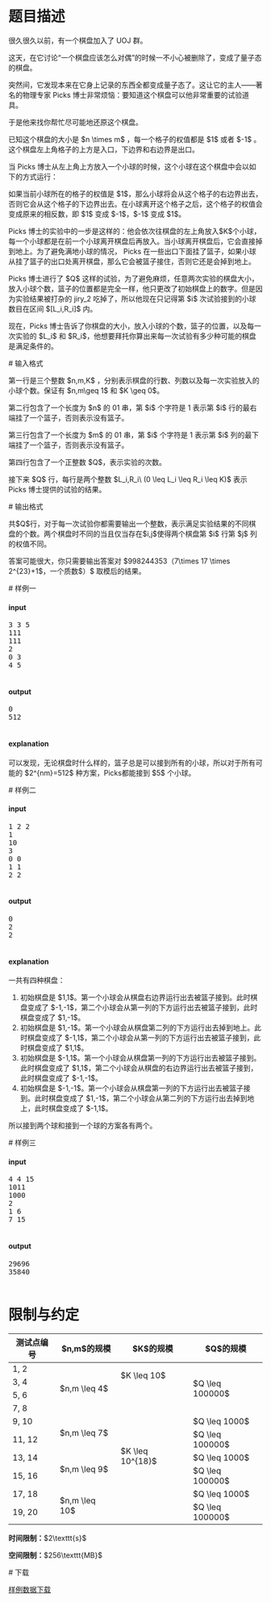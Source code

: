 # 题目描述

<p>很久很久以前，有一个棋盘加入了 UOJ 群。</p>
<p>这天，在它讨论“一个棋盘应该怎么对偶”的时候一不小心被删除了，变成了量子态的棋盘。</p>
<p>突然间，它发现本来在它身上记录的东西全都变成量子态了。这让它的主人——著名的物理专家 Picks 博士非常烦恼：要知道这个棋盘可以他非常重要的试验道具。</p>
<p>于是他来找你帮忙尽可能地还原这个棋盘。</p>
<p>已知这个棋盘的大小是 $n \times m$ ，每一个格子的权值都是 $1$ 或者 $-1$ 。这个棋盘左上角格子的上方是入口，下边界和右边界是出口。</p>
<p>当 Picks 博士从左上角上方放入一个小球的时候，这个小球在这个棋盘中会以如下的方式运行：</p>
<p>如果当前小球所在的格子的权值是 $1$，那么小球将会从这个格子的右边界出去，否则它会从这个格子的下边界出去。在小球离开这个格子之后，这个格子的权值会变成原来的相反数，即 $1$ 变成 $-1$，$-1$ 变成 $1$。</p>
<p>Picks 博士的实验中的一步是这样的：他会依次往棋盘的左上角放入$K$个小球，每一个小球都是在前一个小球离开棋盘后再放入。当小球离开棋盘后，它会直接掉到地上。为了避免满地小球的情况， Picks 在一些出口下面挂了篮子，如果小球从挂了篮子的出口处离开棋盘，那么它会被篮子接住，否则它还是会掉到地上。</p>
<p>Picks 博士进行了 $Q$ 这样的试验，为了避免麻烦，任意两次实验的棋盘大小，放入小球个数，篮子的位置都是完全一样，他只更改了初始棋盘上的数字。但是因为实验结果被打杂的 jiry_2 吃掉了，所以他现在只记得第 $i$ 次试验接到的小球数目在区间 $[L_i,R_i]$ 内。</p>
<p>现在，Picks 博士告诉了你棋盘的大小，放入小球的个数，篮子的位置，以及每一次实验的 $L_i$ 和 $R_i$，他想要拜托你算出来每一次试验有多少种可能的棋盘是满足条件的。</p>
# 输入格式


<p>第一行是三个整数 $n,m,K$ ，分别表示棋盘的行数、列数以及每一次实验放入的小球个数。保证有 $n,m\geq 1$ 和 $K \geq 0$。</p>
<p>第二行包含了一个长度为 $n$ 的 01 串，第 $i$ 个字符是 1 表示第 $i$ 行的最右端挂了一个篮子，否则表示没有篮子。</p>
<p>第三行包含了一个长度为 $m$ 的 01 串，第 $i$ 个字符是 1 表示第 $i$ 列的最下端挂了一个篮子，否则表示没有篮子。</p>
<p>第四行包含了一个正整数 $Q$，表示实验的次数。</p>
<p>接下来 $Q$ 行，每行是两个整数 $L_i,R_i\ (0 \leq L_i \leq R_i \leq K)$ 表示 Picks 博士提供的试验的结果。</p>
# 输出格式


<p>共$Q$行，对于每一次试验你都需要输出一个整数，表示满足实验结果的不同棋盘的个数。两个棋盘时不同的当且仅当存在$i,j$使得两个棋盘第 $i$ 行第 $j$ 列的权值不同。</p>
<p>答案可能很大，你只需要输出答案对 $998244353（7\times 17 \times 2^{23}+1$，一个质数$）$ 取模后的结果。</p>
# 样例一


<h4>input</h4>
<pre>3 3 5
111
111
2
0 3
4 5

</pre>

<h4>output</h4>
<pre>0
512

</pre>

<h4>explanation</h4>
<p>可以发现，无论棋盘时什么样的，篮子总是可以接到所有的小球，所以对于所有可能的 $2^{nm}=512$ 种方案，Picks都能接到 $5$ 个小球。</p>
# 样例二


<h4>input</h4>
<pre>1 2 2
1
10
3
0 0
1 1
2 2

</pre>

<h4>output</h4>
<pre>0
2
2

</pre>

<h4>explanation</h4>
<p>一共有四种棋盘：</p>
<ol><li>初始棋盘是 $1,1$。第一个小球会从棋盘右边界运行出去被篮子接到。此时棋盘变成了 $-1,-1$，第二个小球会从第一列的下方运行出去被篮子接到，此时棋盘变成了 $1,-1$。</li>
<li>初始棋盘是 $1,-1$。第一个小球会从棋盘第二列的下方运行出去掉到地上。此时棋盘变成了 $-1,1$，第二个小球会从第一列的下方运行出去被篮子接到，此时棋盘变成了 $1,1$。</li>
<li>初始棋盘是 $-1,1$。第一个小球会从棋盘第一列的下方运行出去被篮子接到。此时棋盘变成了 $1,1$，第二个小球会从棋盘的右边界运行出去被篮子接到，此时棋盘变成了 $-1,-1$。</li>
<li>初始棋盘是 $-1,-1$。第一个小球会从棋盘第一列的下方运行出去被篮子接到。此时棋盘变成了 $1,-1$，第二个小球会从第二列的下方运行出去掉到地上，此时棋盘变成了 $-1,1$。</li>
</ol><p>所以接到两个球和接到一个球的方案各有两个。</p>
# 样例三


<h4>input</h4>
<pre>4 4 15
1011
1000
2
1 6
7 15

</pre>

<h4>output</h4>
<pre>29696
35840

</pre>

# 限制与约定


<div class="table-responsive">
<table class="table table-bordered table-text-center table-vertical-middle"><thead><tr><th>测试点编号</th>
<th>$n,m$的规模</th>
<th>$K$的规模</th>
<th>$Q$的规模</th>
</tr></thead><tbody><tr><td>1, 2</td><td rowspan="4">$n,m \leq 4$</td><td rowspan="2">$K \leq 10$</td><td rowspan="4"> $Q \leq 100000$</td></tr><tr><td>3, 4</td></tr><tr><td>5, 6</td><td rowspan="8">$K \leq 10^{18}$</td></tr><tr><td>7, 8</td></tr><tr><td>9, 10</td><td rowspan="2">$n,m \leq 7$</td><td>$Q \leq 1000$</td></tr><tr><td>11, 12</td><td>$Q \leq 100000$</td></tr><tr><td>13, 14</td><td rowspan="2">$n,m \leq 9$</td><td>$Q \leq 1000$</td></tr><tr><td>15, 16</td><td>$Q \leq 100000$</td></tr><tr><td>17, 18</td><td rowspan="2">$n,m \leq 10$</td><td>$Q \leq 1000$</td></tr><tr><td>19, 20</td><td>$Q \leq 100000$</td></tr></tbody></table></div>

<p><strong>时间限制：</strong>$2\texttt{s}$</p>
<p><strong>空间限制：</strong>$256\texttt{MB}$</p>
# 下载


<p><a href="/download.php?type=problem&amp;id=141">样例数据下载</a></p>

